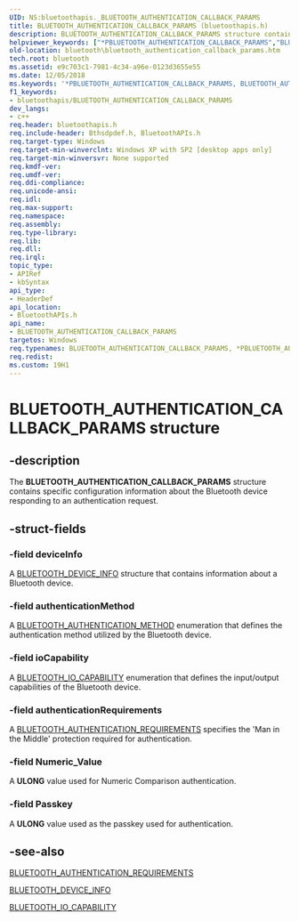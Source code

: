 ```yaml
---
UID: NS:bluetoothapis._BLUETOOTH_AUTHENTICATION_CALLBACK_PARAMS
title: BLUETOOTH_AUTHENTICATION_CALLBACK_PARAMS (bluetoothapis.h)
description: BLUETOOTH_AUTHENTICATION_CALLBACK_PARAMS structure contains specific configuration information about the Bluetooth device responding to an authentication request.
helpviewer_keywords: ["*PBLUETOOTH_AUTHENTICATION_CALLBACK_PARAMS","BLUETOOTH_AUTHENTICATION_CALLBACK_PARAMS","BLUETOOTH_AUTHENTICATION_CALLBACK_PARAMS structure [Bluetooth]","PBLUETOOTH_AUTHENTICATION_CALLBACK_PARAMS","PBLUETOOTH_AUTHENTICATION_CALLBACK_PARAMS structure pointer [Bluetooth]","bluetooth.bluetooth_authentication_callback_params","bluetoothapis/BLUETOOTH_AUTHENTICATION_CALLBACK_PARAMS","bluetoothapis/PBLUETOOTH_AUTHENTICATION_CALLBACK_PARAMS"]
old-location: bluetooth\bluetooth_authentication_callback_params.htm
tech.root: bluetooth
ms.assetid: e9c703c1-7981-4c34-a96e-0123d3655e55
ms.date: 12/05/2018
ms.keywords: '*PBLUETOOTH_AUTHENTICATION_CALLBACK_PARAMS, BLUETOOTH_AUTHENTICATION_CALLBACK_PARAMS, BLUETOOTH_AUTHENTICATION_CALLBACK_PARAMS structure [Bluetooth], PBLUETOOTH_AUTHENTICATION_CALLBACK_PARAMS, PBLUETOOTH_AUTHENTICATION_CALLBACK_PARAMS structure pointer [Bluetooth], bluetooth.bluetooth_authentication_callback_params, bluetoothapis/BLUETOOTH_AUTHENTICATION_CALLBACK_PARAMS, bluetoothapis/PBLUETOOTH_AUTHENTICATION_CALLBACK_PARAMS'
f1_keywords:
- bluetoothapis/BLUETOOTH_AUTHENTICATION_CALLBACK_PARAMS
dev_langs:
- c++
req.header: bluetoothapis.h
req.include-header: Bthsdpdef.h, BluetoothAPIs.h
req.target-type: Windows
req.target-min-winverclnt: Windows XP with SP2 [desktop apps only]
req.target-min-winversvr: None supported
req.kmdf-ver: 
req.umdf-ver: 
req.ddi-compliance: 
req.unicode-ansi: 
req.idl: 
req.max-support: 
req.namespace: 
req.assembly: 
req.type-library: 
req.lib: 
req.dll: 
req.irql: 
topic_type:
- APIRef
- kbSyntax
api_type:
- HeaderDef
api_location:
- BluetoothAPIs.h
api_name:
- BLUETOOTH_AUTHENTICATION_CALLBACK_PARAMS
targetos: Windows
req.typenames: BLUETOOTH_AUTHENTICATION_CALLBACK_PARAMS, *PBLUETOOTH_AUTHENTICATION_CALLBACK_PARAMS
req.redist: 
ms.custom: 19H1
---
```


# BLUETOOTH_AUTHENTICATION_CALLBACK_PARAMS structure


## -description


The <b>BLUETOOTH_AUTHENTICATION_CALLBACK_PARAMS</b> structure contains specific configuration information about the Bluetooth device responding to an authentication request.


## -struct-fields




### -field deviceInfo

A <a href="/windows/win32/api/bluetoothapis/ns-bluetoothapis-bluetooth_device_info_struct">BLUETOOTH_DEVICE_INFO</a> structure that contains information about a Bluetooth device.


### -field authenticationMethod

A <a href="/windows/win32/api/bluetoothapis/ne-bluetoothapis-bluetooth_authentication_method">BLUETOOTH_AUTHENTICATION_METHOD</a> enumeration that defines the authentication method utilized by the Bluetooth device.


### -field ioCapability

A <a href="/windows/win32/api/bluetoothapis/ne-bluetoothapis-bluetooth_io_capability">BLUETOOTH_IO_CAPABILITY</a> enumeration that defines the input/output capabilities of the Bluetooth device.


### -field authenticationRequirements

A <a href="/windows/win32/api/bluetoothapis/ne-bluetoothapis-bluetooth_authentication_requirements">BLUETOOTH_AUTHENTICATION_REQUIREMENTS</a> specifies the 'Man in the Middle' protection required for authentication.


### -field Numeric_Value

A <b>ULONG</b> value used for Numeric Comparison authentication.


### -field Passkey

A <b>ULONG</b> value used as  the passkey used for authentication.


## -see-also




<a href="/windows/win32/api/bluetoothapis/ne-bluetoothapis-bluetooth_authentication_requirements">BLUETOOTH_AUTHENTICATION_REQUIREMENTS</a>



<a href="/windows/win32/api/bluetoothapis/ns-bluetoothapis-bluetooth_device_info_struct">BLUETOOTH_DEVICE_INFO</a>



<a href="/windows/win32/api/bluetoothapis/ne-bluetoothapis-bluetooth_io_capability">BLUETOOTH_IO_CAPABILITY</a>
 

 

